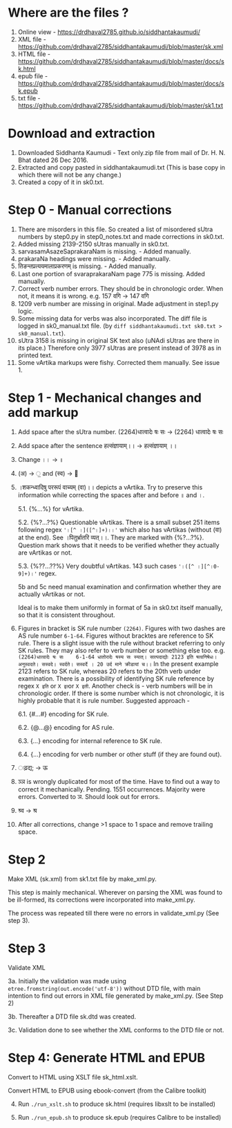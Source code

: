 # Where are the files ?

1. Online view - https://drdhaval2785.github.io/siddhantakaumudi/
2. XML file - https://github.com/drdhaval2785/siddhantakaumudi/blob/master/sk.xml
3. HTML file - https://github.com/drdhaval2785/siddhantakaumudi/blob/master/docs/sk.html
4. epub file - https://github.com/drdhaval2785/siddhantakaumudi/blob/master/docs/sk.epub
5. txt file - https://github.com/drdhaval2785/siddhantakaumudi/blob/master/sk1.txt

# Download and extraction

1. Downloaded Siddhanta Kaumudi - Text only.zip file from mail of Dr. H. N. Bhat dated 26 Dec 2016.
2. Extracted and copy pasted in siddhantakaumudi.txt (This is base copy in which there will not be any change.)
3. Created a copy of it in sk0.txt.

# Step 0 - Manual corrections

1. There are misorders in this file. So created a list of misordered sUtra numbers by step0.py in step0_notes.txt and made corrections in sk0.txt.
2. Added missing 2139-2150 sUtras manually in sk0.txt. 
3. sarvasamAsazeSaprakaraNam is missing.  - Added manually.
4. prakaraNa headings were missing. - Added manually.
5. तिङन्तप्रत्ययमालाप्रकरणम्‌ is missing. - Added manually.
6. Last one portion of svaraprakaraNam page 775 is missing. Added manually.
8. Correct verb number errors. They should be in chronologic order. When not, it means it is wrong. e.g. 157 वगि -> 147 वगि
9. 1209 verb number are missing in original. Made adjustment in step1.py logic.
10. Some missing data for verbs was also incorporated. The diff file is logged in sk0_manual.txt file. (by `diff siddhantakaumudi.txt sk0.txt > sk0_manual.txt`).
11. sUtra 3158 is missing in original SK text also (uNAdi sUtras are there in its place.) Therefore only 3977 sUtras are present instead of 3978 as in printed text.
12. Some vArtika markups were fishy. Corrected them manually. See issue 1.


# Step 1 - Mechanical changes and add markup

1. Add space after the sUtra number. (2264)धात्वादेः षः सः -> (2264) धात्वादेः षः सः
2. Add space after the sentence हल्संज्ञायाम्।। -> हल्संज्ञायाम् ।।
3. Change ।। -> ॥
4. (अ) -> ॒ and (स्व) -> ॑
5. ।शकन्ध्वादिषु पररूपं वाच्यम् (वा)।। depicts a vArtika. Try to preserve this information while correcting the spaces after and before ॥ and ।.

	5.1. {%...%} for vArtika.
	
	5.2. {%?...?%} Questionable vArtikas. There is a small subset 251 items following regex `'।[^ ।]([^।]+)।।'` which also has vArtikas (without (वा) at the end). See ।पितुर्भ्रातरि व्यत्।।. They are marked with {%?...?%}. Question mark shows that it needs to be verified whether they actually are vArtikas or not.
	
	5.3. {%??...??%} Very doubtful vArtikas. 143 such cases `'।([^ ।][^।0-9]+)।'` regex.
	
	5b and 5c need manual examination and confirmation whether they are actually vArtikas or not.
	
	Ideal is to make them uniformly in format of 5a in sk0.txt itself manually, so that it is consistent throughout.

6. Figures in bracket is SK rule number `(2264)`. Figures with two dashes are AS rule number `6-1-64`. Figures without bracktes are reference to SK rule.
There is a slight issue with the rule without bracket referring to only SK rules. They may also refer to verb number or something else too. e.g. `(2264)धात्वादेः षः सः    6-1-64 धातोरादेः षस्य सः स्यात्। सात्पदाद्योः 2123 इति षत्वनिषेधः। अनुस्वदते। सस्वदे। स्वर्दते। सस्वर्दे । 20 उर्द माने क्रीडायां च।।`
In the present example 2123 refers to SK rule, whereas 20 refers to the 20th verb under examination.
There is a possibility of identifying SK rule reference by regex `X इति` or `X इत्‍`or `X इती`.
Another check is - verb numbers will be in chronologic order. If there is some number which is not chronologic, it is highly probable that it is rule number.
Suggested approach - 

	6.1. {#...#} encoding for SK rule.

	6.2. {@...@} encoding for AS rule.

	6.3. {*...*} encoding for internal reference to SK rule.

	6.4. {$...$} encoding for verb number or other stuff (if they are found out).

7. ःढ़द्य; -> ऊ

8. ञ्ञ is wrongly duplicated for most of the time. Have to find out a way to correct it mechanically. Pending. 1551 occurrences. Majority were errors. Converted to ञ. Should look out for errors.

9. श्र्व -> श्र

10. After all corrections, change >1 space to 1 space and remove trailing space.

# Step 2

Make XML (sk.xml) from sk1.txt file by make_xml.py. 

This step is mainly mechanical. Wherever on parsing the XML was found to be ill-formed, its corrections were incorporated into make_xml.py.

The process was repeated till there were no errors in validate_xml.py (See step 3).

# Step 3

Validate XML

3a. Initially the validation was made using `etree.fromstring(out.encode('utf-8'))` without DTD file, with main intention to find out errors in XML file generated by make_xml.py. (See Step 2)

3b. Thereafter a DTD file sk.dtd was created.

3c. Validation done to see whether the XML conforms to the DTD file or not.

# Step 4: Generate HTML and EPUB

Convert to HTML using XSLT file sk_html.xslt. 

Convert HTML to EPUB using ebook-convert (from the Calibre toolkit)

4. Run `./run_xslt.sh` to produce sk.html (requires libxslt to be installed)

4. Run `./run_epub.sh` to produce sk.epub (requires Calibre to be installed)


